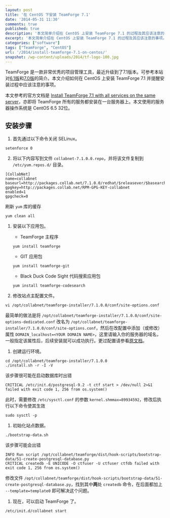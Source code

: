```yaml
---
layout: post
title: '在 CentOS 下安装 TeamForge 7.1'
date: '2014-05-31 11:30'
comments: true
published: true
description: '本文简单介绍在 CentOS 上安装 TeamForge 7.1 的过程及其应该注意的事项。'
excerpt: '本文简单介绍在 CentOS 上安装 TeamForge 7.1 的过程及其应该注意的事项。'
categories: ["software"]
tags: ["TeamForge", "CentOS"]
url: '/2014/install-teamforge-7.1-on-centos/'
snapshot: /wp-content/uploads/2014/tf-logo-100.jpg
---
```

TeamForge 是一款非常优秀的项目管理工具，最近升级到了7.1版本。可参考本站对[6.1版](/teamforge/)和[7.0版](/teamforge-7/)的简介。本文介绍如何在 CentOS 上安装 TeamForge 7.1 并提醒安装过程中应该注意的事项。

本文参考的官方文档是 [Install TeamForge 7.1 with all services on the same server](http://help.collab.net/topic/sysadmin-710/action/redhat_teamforge-install-dedicated.html)，亦即将 TeamForge 所有的服务都安装在一台服务器上。本文使用的服务器操作系统是 CentOS 6.5 32位。

## 安装步骤

1. 首先通过以下命令关闭 SELinux。
```shell
setenforce 0
```

2. 将以下内容写到文件 `collabnet-7.1.0.0.repo`，并将该文件复制到 `/etc/yum.repos.d/` 目录。
```
[CollabNet]
name=collabnet
baseurl=http://packages.collab.net/7.1.0.0/redhat/$releasever/$basearch
gpgkey=http://packages.collab.net/RPM-GPG-KEY-collabnet
enabled=1
gpgcheck=0
```
刷新 `yum` 库的缓存
```shell
yum clean all
```

1. 安装以下应用包。
    - TeamForge 主程序
    ```shell
    yum install teamforge
    ```
    - GIT 应用包
     ```shell
    yum install teamforge-git
    ```
    - Black Duck Code Sight 代码搜索应用包
     ```shell
    yum install teamforge-codesearch
    ```

1. 修改站点主配置文件。
```shell
vi /opt/collabnet/teamforge-installer/7.1.0.0/conf/site-options.conf
```
最简单的做法是将 `/opt/collabnet/teamforge-installer/7.1.0.0/conf/site-options-dedicated.conf` 改名为 `/opt/collabnet/teamforge-installer/7.1.0.0/conf/site-options.conf`，然后在改配置中添加（或修改）属性 `DOMAIN_localhost=<YOUR DOMAIN NAME>`，这里请输入你的服务器的域名，一般指定该属性后，后续安装就可以成功执行。更过配置请参看[原文档](http://help.collab.net/topic/sysadmin-710/action/redhat_teamforge-install-dedicated.html)。

1. 创建运行环境。
```shell
cd /opt/collabnet/teamforge-installer/7.1.0.0
./install.sh -r -I -V
```
该步骤很可能在启动数据库时出错
```text
CRITICAL /etc/init.d/postgresql-9.2 -t ctf start > /dev/null 2>&1 failed with exit code 1, 256 from os.system()
```
此时，需要修改 `/etc/sysctl.conf` 的参数 `kernel.shmmax=89934592`，修改后执行以下命令使其生效
```shell
sudo sysctl -p
```

1. 初始化站点数据。
```shell
./bootstrap-data.sh
```
该步骤可能会出错
```text
INFO Run script /opt/collabnet/teamforge/dist/hook-scripts/bootstrap-data/51-create-postgresql-database.py
CRITICAL createdb -E UNICODE -O ctfuser -U ctfuser ctfdb failed with exit code 1, 256 from os.system()
```
修改文件 `/opt/collabnet/teamforge/dist/hook-scripts/bootstrap-data/51-create-postgresql-database.py`，找到其中**两**处 `createdb` 命令，在后面都加上 `--template=template0` 即可解决这个问题。

1. 现在，可以启动 TeamForge 了。
```shell
/etc/init.d/collabnet start
```
